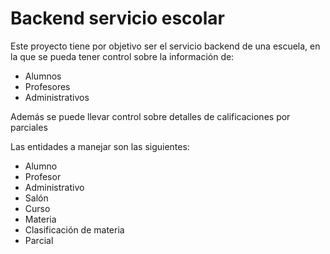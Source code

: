 # Backend servicio escolar
Este proyecto tiene por objetivo ser el servicio backend de una escuela, en la que se pueda tener control sobre la información de:
- Alumnos
- Profesores
- Administrativos

Además se puede llevar control sobre detalles de calificaciones por parciales

Las entidades a manejar son las siguientes:
- Alumno 
- Profesor
- Administrativo
- Salón
- Curso
- Materia
- Clasificación de materia
- Parcial
